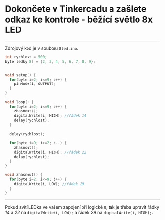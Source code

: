 # Dokončete v Tinkercadu a zašlete odkaz ke kontrole - běžící světlo 8x LED

---

Zdrojový kód je v souboru `8led.ino`.

```c++
int rychlost = 500;
byte ledky[8] = {2, 3, 4, 5, 6, 7, 8, 9};


void setup() {
  for(byte i=2; i<=9; i++) {
  	pinMode(i, OUTPUT); 
  }
}

void loop() {
  for(byte i=2; i<=9; i++) {
    zhasnout();
    digitalWrite(i, HIGH); //řádek 14
    delay(rychlost);
  }
  
  delay(rychlost);
  
  for(byte i=9; i>=2; i--) {
    zhasnout();
    digitalWrite(i, HIGH); //řádek 22
    delay(rychlost);
  }
}

void zhasnout() {
  for(byte i=2; i<=9; i++) {
    digitalWrite(i, LOW); //řádek 29
  }
}
```

---

Pokud svítí LEDka ve vašem zapojení při logické `0`, tak je třeba upravit řádky *14* a *22* na `digitalWrite(i, LOW);` a řádek *29* na `digitalWrite(i, HIGH);`.
